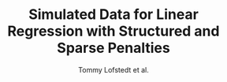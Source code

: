 ---
cat: gaia
subcat: brainomics
bestof: false
author: Tommy Lofstedt et al.
title: Simulated Data for Linear Regression with Structured and Sparse Penalties
year: 2014
type: misc
url: https -//hal-cea.archives-ouvertes.fr/cea-00914960/document
---